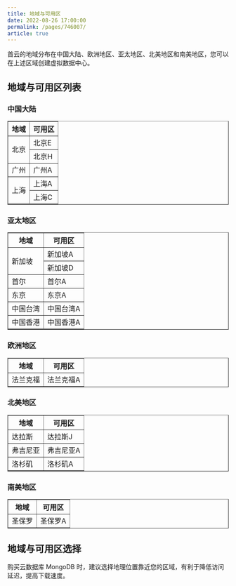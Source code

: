 ```yaml
---
title: 地域与可用区
date: 2022-08-26 17:00:00
permalink: /pages/746007/
article: true
---
```



首云的地域分布在中国大陆、欧洲地区、亚太地区、北美地区和南美地区，您可以在上述区域创建虚拟数据中心。

## 地域与可用区列表

### 中国大陆

<table width="95%" border="1" cellpadding="2" cellspacing="1">
	<thead>
        <tr>
        	<th>地域</th>
            <th>可用区</th>
        </tr>
	</thead>
    <tbody>
        <tr>
        	<td rowspan="2">北京</td>
        	<td>北京E</td>
        </tr>
        <tr>
        	<td>北京H</td>
        </tr>
        <tr>
        	<td>广州</td>
            <td>广州A</td>
        </tr>
        <tr>
        	<td rowspan="2">上海</td>
            <td>上海A</td>
        </tr>
        <tr>
        	<td>上海C</td>
        </tr>
	</tbody>
</table>



### 亚太地区

<table width="95%" border="1" cellpadding="2" cellspacing="1">
	<thead>
        <tr>
        	<th>地域</th>
            <th>可用区</th>
        </tr>
	</thead>
    <tbody>
        <tr>
        	<td rowspan="2">新加坡</td>
            <td>新加坡A</td>
        </tr>
        <tr>
        	<td>新加坡D</td>
        </tr>
        <tr>
        	<td>首尔</td>
            <td>首尔A</td>
        </tr>
        <tr>
        	<td>东京</td>
            <td>东京A</td>
        </tr>
        <tr>
        	<td>中国台湾</td>
            <td>中国台湾A</td>
        </tr>
        <tr>
        	<td>中国香港</td>
            <td>中国香港A</td>
        </tr>
	</tbody>
</table>



### 欧洲地区

<table width="95%" border="1" cellpadding="2" cellspacing="1">
	<thead>
        <tr>
        	<th>地域</th>
            <th>可用区</th>
        </tr>
	</thead>
    <tbody>
        <tr>
        	<td>法兰克福</td>
            <td>法兰克福A</td>
        </tr>
	</tbody>
</table>


### 北美地区

<table width="95%" border="1" cellpadding="2" cellspacing="1">
	<thead>
        <tr>
        	<th>地域</th>
            <th>可用区</th>
        </tr>
	</thead>
    <tbody>
        <tr>
        	<td>达拉斯</td>
            <td>达拉斯J</td>
        </tr>
        <tr>
        	<td>弗吉尼亚</td>
            <td>弗吉尼亚A</td>
        </tr>
        <tr>
        	<td>洛杉矶</td>
            <td>洛杉矶A</td>
        </tr>
	</tbody>
</table>


### 南美地区

<table width="95%" border="1" cellpadding="2" cellspacing="1">
	<thead>
        <tr>
        	<th>地域</th>
            <th>可用区</th>
        </tr>
	</thead>
    <tbody>
        <tr>
        	<td>圣保罗</td>
            <td>圣保罗A</td>
        </tr>
	</tbody>
</table>


## 地域与可用区选择

购买云数据库 MongoDB 时，建议选择地理位置靠近您的区域，有利于降低访问延迟，提高下载速度。
